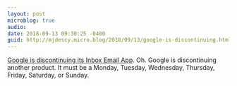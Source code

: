 ```yaml
---
layout: post
microblog: true
audio: 
date: 2018-09-13 09:30:25 -0400
guid: http://mjdescy.micro.blog/2018/09/13/google-is-discontinuing.html
---
```

[Google is discontinuing its Inbox Email App](https://www.macstories.net/linked/google-is-discontinuing-its-inbox-email-app-in-march-2019/). Oh. Google is discontinuing another product. It must be a Monday, Tuesday, Wednesday, Thursday, Friday, Saturday, or Sunday.
